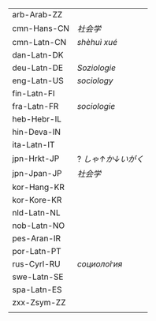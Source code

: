 | | |
|-|-|
| arb-Arab-ZZ |  |
| cmn-Hans-CN | _社会学_ |
| cmn-Latn-CN | _shèhuì xué_ |
| dan-Latn-DK |  |
| deu-Latn-DE | _Soziologie_ |
| eng-Latn-US | _sociology_ |
| fin-Latn-FI |  |
| fra-Latn-FR | _sociologie_ |
| heb-Hebr-IL |  |
| hin-Deva-IN |  |
| ita-Latn-IT |  |
| jpn-Hrkt-JP | ? _しゃ↑か↓いがく_ |
| jpn-Jpan-JP | _社会学_ |
| kor-Hang-KR |  |
| kor-Kore-KR |  |
| nld-Latn-NL |  |
| nob-Latn-NO |  |
| pes-Aran-IR |  |
| por-Latn-PT |  |
| rus-Cyrl-RU | _социоло́гия_ |
| swe-Latn-SE |  |
| spa-Latn-ES |  |
| zxx-Zsym-ZZ |  |
|  |  |
